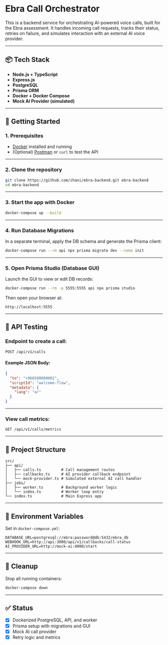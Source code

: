 # Ebra Call Orchestrator

This is a backend service for orchestrating AI-powered voice calls, built for the Ebra assessment. It handles incoming call requests, tracks their status, retries on failure, and simulates interaction with an external AI voice provider.

---

## 📦 Tech Stack

* **Node.js + TypeScript**
* **Express.js**
* **PostgreSQL**
* **Prisma ORM**
* **Docker + Docker Compose**
* **Mock AI Provider (simulated)**

---

## 🚀 Getting Started

### 1. Prerequisites

* [Docker](https://www.docker.com/products/docker-desktop/) installed and running
* (Optional) [Postman](https://www.postman.com/downloads/) or `curl` to test the API

---

### 2. Clone the repository

```bash
git clone https://github.com/ihani/ebra-backend.git ebra-backend
cd ebra-backend
```

---

### 3. Start the app with Docker


```bash
docker-compose up --build
```

---

### 4. Run Database Migrations

In a separate terminal, apply the DB schema and generate the Prisma client:

```bash
docker-compose run --rm api npx prisma migrate dev --name init
```

---

### 5. Open Prisma Studio (Database GUI)

Launch the GUI to view or edit DB records:

```bash
docker-compose run --rm -p 5555:5555 api npx prisma studio
```

Then open your browser at:

```
http://localhost:5555
```

---

## 🧪 API Testing

### Endpoint to create a call:

```http
POST /api/v1/calls
```

#### Example JSON Body:

```json
{
  "to": "+966500000001",
  "scriptId": "welcome-flow",
  "metadata": {
    "lang": "ar"
  }
}
```

---

### View call metrics:

```http
GET /api/v1/calls/metrics
```

---

## 📂 Project Structure

```
src/
├── api/
│   ├── calls.ts         # Call management routes
│   ├── callbacks.ts     # AI provider callback endpoint
│   └── mock-provider.ts # Simulated external AI call handler
├── jobs/
│   ├── worker.ts        # Background worker logic
│   └── index.ts         # Worker loop entry
└── index.ts             # Main Express app
```

---

## 📄 Environment Variables

Set in `docker-compose.yml`:

```env
DATABASE_URL=postgresql://ebra:password@db:5432/ebra_db
WEBHOOK_URL=http://api:3000/api/v1/callbacks/call-status
AI_PROVIDER_URL=http://mock-ai:4000/start
```

---

## 🚜 Cleanup

Stop all running containers:

```bash
docker-compose down
```

---

## ✅ Status

* [x] Dockerized PostgreSQL, API, and worker
* [x] Prisma setup with migrations and GUI
* [x] Mock AI call provider
* [x] Retry logic and metrics
